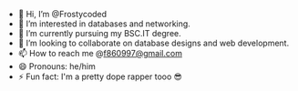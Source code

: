 - 👋 Hi, I’m @Frostycoded
- 👀 I’m interested in databases and networking.
- 🌱 I’m currently pursuing my BSC.IT degree.
- 💞️ I’m looking to collaborate on database designs and web development.
- 📫 How to reach me @f860997@gmail.com
- 😄 Pronouns: he/him
- ⚡ Fun fact: I'm a pretty dope rapper tooo 😎

<!---
Frostycoded/Frostycoded is a ✨ special ✨ repository because its `README.md` (this file) appears on your GitHub profile.
You can click the Preview link to take a look at your changes.
--->
